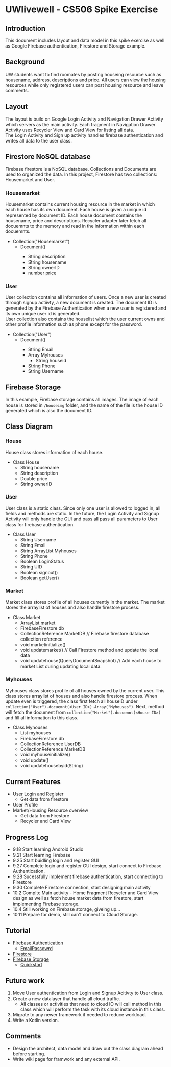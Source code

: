 # UWlivewell - CS506 Spike Exercise
## Introduction
This document includes layout and data model in this spike exercise as well as Google Firebase authentication, Firestore and Storage example.
## Background
UW students want to find roomates by posting houseing resource such as housename, address, descriptions and price. All users can view the housing resources while only registered users can post housing resource and leave comments.
## Layout
The layout is build on Google Login Activity and Navigation Drawer Activity which servers as the main activity. Each fragment in Navigation Drawer Activity uses Recycler View and Card View for listing all data.  
The Login Activity and Sign up activity handles firebase authentication and writes all data to the user class. 
## Firestore NoSQL database
Firebase firestore is a NoSQL database. Collections and Documents are used to organized the data.
In this project, Firestore has two collections: Housemarket and User. 
### Housemarket
Housemarket contains current housing resource in the market in which each house has its own document. Each house is given a unique id represented by document ID. Each house document contains the housename, price and descriptions. Recycler adapter later fetch all docuemnts to the memory and read in the information within each docuemnts. 

 * Collection("Housemarket")
    - Document(<House ID>)
        + String description
        + String housename
        + String ownerID
        + number price
### User
User collection contains all information of users. Once a new user is created through signup actiivty, a new document is created. The document ID is generated by the Firebase Authentication when a new user is registered and its own unique user id is generated.  
User collection also contains the houselist which the user current owns and other profile information such as phone except for the password.  

 * Collection("User")
    - Document(<User ID>)
        + String Email
        + Array Myhouses
            * String houseid
        + String Phone
        + String Username
## Firebase Storage
In this example, Firebase storage contains all images. The image of each house is stored in `/houseimg` folder, and the name of the file is the house ID generated which is also the document ID.  
## Class Diagram
### House
House class stores information of each house.

 * Class House
    - String housename
    - String description
    - Double price
    - String ownerID
### User
User class is a static class. Since only one user is allowed to logged in, all fields and methods are static. In the future, the Login Activity and Signup Activity will only handle the GUI and pass all pass all parameters to User class for firebase authentication.

 * Class User
    - String Username
    - String Email
    - String ArrayList Myhouses
    - String Phone
    - Boolean LoginStatus
    - String UID
    - Boolean signout()
    - Boolean getUser()
### Market
Market class stores profile of all houses currently in the market. The market stores the arraylist of houses and also handle firestore process.  

 * Class Market
    - ArrayList<House> market
    - FirebaseFirestore db
    - CollectionReference MarketDB // Firebase firestore database collection reference
    - void marketinitialize()
    - void updatemarket() // Call Firestore method and update the local data
    - void updatehouse(QueryDocumentSnapshot) // Add each house to market List during updating local data. 
### Myhouses
Myhouses class stores profile of all houses owned by the current user. This class stores arraylist of houses and also handle firestore process. When update even is triggered, the class first fetch all houseID under `collection("User").docuemnt(<User ID>).Array("Myhouses")`. Next, method will fetch the document from `collection("Market").docuemnt(<House ID>)` and fill all information to this class.  

 * Class Myhouses
    - List<House> myhouses
    - FirebaseFirestore db
    - CollectionReference UserDB
    - CollectionReference MarketDB
    - void myhouseinitialize()
    - void update()
    - void updatehousebyid(String)
## Current Features
 * User Login and Register
     - Get data from firestore
 * User Profile
 * Market/Housing Resource overview
     - Get data from Firestore
     - Recycler and Card View
## Progress Log
 * 9.18 Start learning Android Studio
 * 9.21 Start learning Firebase
 * 9.25 Start buidling login and register GUI
 * 9.27 Complete login and register GUI design, start connect to Firebase Authentication.
 * 9.28 Sucessfully implement firebase authentication, start connecting to Firestore
 * 9.30 Complete Firestore connection, start designing main activity
 * 10.2 Complte Main activity - Home Fragment Recycler and Card View design as well as fetch house market data from firestore, start implementing Firebase storage.
 * 10.4 Still working on Firebase storage, giveing up...
 * 10.11 Prepare for demo, still can't connect to Cloud Storage. 
## Tutorial
 * [FIrebase Authentication](https://firebase.google.com/docs/auth)
     - [EmailPassowrd](https://firebase.google.com/docs/auth/android/password-auth#sign_in_a_user_with_an_email_address_and_password)
 * [Firestore](https://firebase.google.com/docs/firestore/quickstart)
 * [Firebase Storage](https://firebase.google.com/docs/storage/)
     - [Quickstart](https://firebase.google.com/docs/storage/android/start)
## Future work
1. Move User authentication from Login and Signup Acitivty to User class.
2. Create a new datalayer that handle all cloud traffic. 
   * All classes or activities that need to cloud IO will call method in this class which will perform the task with its cloud instance in this class.
3. Migrate to any newer framework if needed to reduce workload. 
4. Write a Kotlin version.
## Comments
 * Design the architect, data model and draw out the class diagram ahead before starting. 
 * Write wiki page for framwork and any external API.
